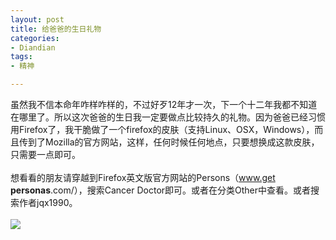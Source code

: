 ```yaml
---
layout: post
title: 给爸爸的生日礼物
categories:
- Diandian
tags:
- 精神

---
```

虽然我不信本命年咋样咋样的，不过好歹12年才一次，下一个十二年我都不知道在哪里了。所以这次爸爸的生日我一定要做点比较持久的礼物。因为爸爸已经习惯用Firefox了，我干脆做了一个firefox的皮肤（支持Linux、OSX，Windows），而且传到了Mozilla的官方网站，这样，任何时候任何地点，只要想换成这款皮肤，只需要一点即可。
<br />
<br />想看看的朋友请穿越到Firefox英文版官方网站的Persons（www.get
<strong>personas</strong>.com/），搜索Cancer Doctor即可。或者在分类Other中查看。或者搜索作者jqx1990。
<br />
<br />
<img src="http://m1.img.srcdd.com/farm4/d/2012/0627/10/42DBA0764770442D1033A7B6944ED0D8_B500_900_135_66.PNG" />